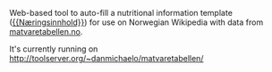 
Web-based tool to auto-fill a nutritional information template ([{{Næringsinnhold}}](http://no.wikipedia.org/wiki/Mal:Næringsinnhold)) for use on Norwegian Wikipedia with data from [matvaretabellen.no](http://www.matvaretabellen.no).

It's currently running on <http://toolserver.org/~danmichaelo/matvaretabellen/>
